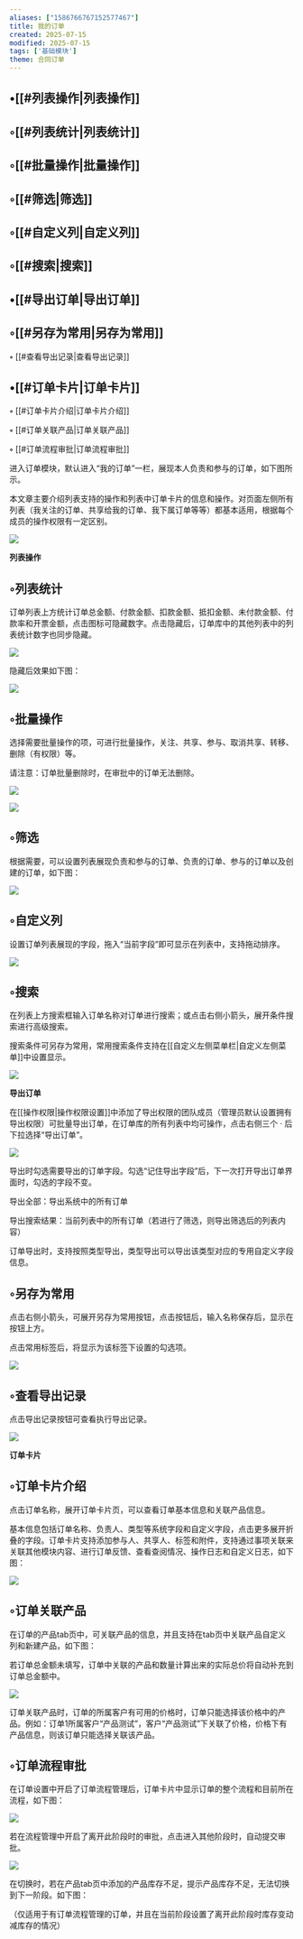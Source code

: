 ```yaml
---
aliases: ["1586766767152577467"]
title: 我的订单
created: 2025-07-15
modified: 2025-07-15
tags: ['基础模块']
theme: 合同订单
---
```


## •[[#列表操作|列表操作]]

## ◦[[#列表统计|列表统计]]

## ◦[[#批量操作|批量操作]]

## ◦[[#筛选|筛选]]

## ◦[[#自定义列|自定义列]]

## ◦[[#搜索|搜索]]

## •[[#导出订单|导出订单]]

## ◦[[#另存为常用|另存为常用]]

**◦** [[#查看导出记录|查看导出记录]]

## •[[#订单卡片|订单卡片]]

**◦** [[#订单卡片介绍|订单卡片介绍]]

**◦** [[#订单关联产品|订单关联产品]]

**◦** [[#订单流程审批|订单流程审批]]

进入订单模块，默认进入“我的订单”一栏，展现本人负责和参与的订单，如下图所示。

本文章主要介绍列表支持的操作和列表中订单卡片的信息和操作。对页面左侧所有列表（我关注的订单、共享给我的订单、我下属订单等等）都基本适用，根据每个成员的操作权限有一定区别。

![](https://myhelpdoc.oss-cn-heyuan.aliyuncs.com/mdimages/b9e3552ed301a5f9d66578952ec4f504.jpg)

**列表操作**

## ◦列表统计

订单列表上方统计订单总金额、付款金额、扣款金额、抵扣金额、未付款金额、付款率和开票金额，点击图标可隐藏数字。点击隐藏后，订单库中的其他列表中的列表统计数字也同步隐藏。

![](https://myhelpdoc.oss-cn-heyuan.aliyuncs.com/mdimages/708373f6664f7b2943d6520428d243db.jpg)

隐藏后效果如下图：

![](https://myhelpdoc.oss-cn-heyuan.aliyuncs.com/mdimages/72a94bc55f097ba2d624ada4143309c1.jpg)

## ◦批量操作

选择需要批量操作的项，可进行批量操作，关注、共享、参与、取消共享、转移、删除（有权限）等。

请注意：订单批量删除时，在审批中的订单无法删除。

![](https://myhelpdoc.oss-cn-heyuan.aliyuncs.com/mdimages/fbdb1088c36f3620bd63b4d0aa368db8.jpg)

![](https://myhelpdoc.oss-cn-heyuan.aliyuncs.com/mdimages/1ef251d397ff501b5e8391f3418b3be5.jpg)

## ◦筛选

根据需要，可以设置列表展现负责和参与的订单、负责的订单、参与的订单以及创建的订单，如下图：

![](https://myhelpdoc.oss-cn-heyuan.aliyuncs.com/mdimages/ce761b23602b657cabd3596d861afff4.jpg)

## ◦自定义列

设置订单列表展现的字段，拖入“当前字段”即可显示在列表中，支持拖动排序。

![](https://myhelpdoc.oss-cn-heyuan.aliyuncs.com/mdimages/b51d30e56d006ff604fb151be48ed3e9.jpg)

## ◦搜索

在列表上方搜索框输入订单名称对订单进行搜索；或点击右侧小箭头，展开条件搜索进行高级搜索。

搜索条件可另存为常用，常用搜索条件支持在[[自定义左侧菜单栏|自定义左侧菜单]]中设置显示。

![](https://myhelpdoc.oss-cn-heyuan.aliyuncs.com/mdimages/f44790b03d3dd610c644d69db15dbbab.jpg)

**导出订单**

在[[操作权限|操作权限设置]]中添加了导出权限的团队成员（管理员默认设置拥有导出权限）可批量导出订单，在订单库的所有列表中均可操作，点击右侧三个 · 后下拉选择“导出订单”。

![](https://myhelpdoc.oss-cn-heyuan.aliyuncs.com/mdimages/2c7a9e8b42756dd424142caa32279b7f.jpg)

导出时勾选需要导出的订单字段。勾选“记住导出字段”后，下一次打开导出订单界面时，勾选的字段不变。

导出全部：导出系统中的所有订单

导出搜索结果：当前列表中的所有订单（若进行了筛选，则导出筛选后的列表内容）

订单导出时，支持按照类型导出，类型导出可以导出该类型对应的专用自定义字段信息。

## ◦另存为常用

点击右侧小箭头，可展开另存为常用按钮，点击按钮后，输入名称保存后，显示在按钮上方。

点击常用标签后，将显示为该标签下设置的勾选项。

![](https://myhelpdoc.oss-cn-heyuan.aliyuncs.com/mdimages/43ef444585f426286e3dac9f46869da6.jpg)

## ◦查看导出记录

点击导出记录按钮可查看执行导出记录。

![](https://myhelpdoc.oss-cn-heyuan.aliyuncs.com/mdimages/6a03533b7f48c2350e78bfec3dd7239e.jpg)

**订单卡片**

## ◦订单卡片介绍

点击订单名称，展开订单卡片页，可以查看订单基本信息和关联产品信息。

基本信息包括订单名称、负责人、类型等系统字段和自定义字段，点击更多展开折叠的字段。订单卡片支持添加参与人、共享人、标签和附件，支持通过事项关联来关联其他模块内容、进行订单反馈、查看查阅情况、操作日志和自定义日志，如下图：

![](https://myhelpdoc.oss-cn-heyuan.aliyuncs.com/mdimages/4a872102106022b4835e10626b995dbc.jpg)

## ◦订单关联产品

在订单的产品tab页中，可关联产品的信息，并且支持在tab页中关联产品自定义列和新建产品，如下图：

若订单总金额未填写，订单中关联的产品和数量计算出来的实际总价将自动补充到订单总金额中。

![](https://myhelpdoc.oss-cn-heyuan.aliyuncs.com/mdimages/adb8bab36ab0637fe784e7789d7a2471.jpg)

订单关联产品时，订单的所属客户有可用的价格时，订单只能选择该价格中的产品。例如：订单1所属客户“产品测试”，客户“产品测试”下关联了价格，价格下有产品信息，则该订单只能选择关联该产品。

## ◦订单流程审批

在订单设置中开启了订单流程管理后，订单卡片中显示订单的整个流程和目前所在流程，如下图：

**![](https://myhelpdoc.oss-cn-heyuan.aliyuncs.com/mdimages/6d9621ecbc4cb674851e6b9649569886.jpg)**

若在流程管理中开启了离开此阶段时的审批，点击进入其他阶段时，自动提交审批。

![](https://myhelpdoc.oss-cn-heyuan.aliyuncs.com/mdimages/821fb46919b5cc85ac1c53ba42b09655.jpg)

在切换时，若在产品tab页中添加的产品库存不足，提示产品库存不足，无法切换到下一阶段。如下图：

（仅适用于有订单流程管理的订单，并且在当前阶段设置了离开此阶段时库存变动减库存的情况）

